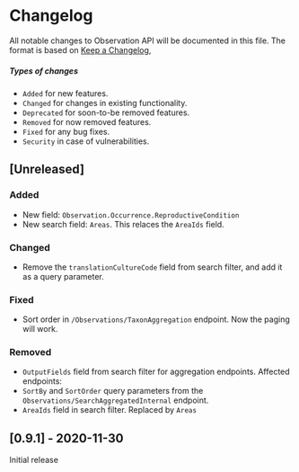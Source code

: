 # Changelog

All notable changes to Observation API will be documented in this file. The format is based on [Keep a Changelog](https://keepachangelog.com/en/1.0.0/),



##### Types of changes
- `Added` for new features.
- `Changed` for changes in existing functionality.
- `Deprecated` for soon-to-be removed features.
- `Removed` for now removed features.
- `Fixed` for any bug fixes.
- `Security` in case of vulnerabilities.



## [Unreleased]
### Added
- New field: `Observation.Occurrence.ReproductiveCondition`
- New search field: `Areas`. This relaces the `AreaIds` field.

### Changed
- Remove the `translationCultureCode` field from search filter, and add it as a query parameter.


### Fixed
- Sort order in `/Observations/TaxonAggregation` endpoint. Now the paging will work.

### Removed
- `OutputFields` field from search filter for aggregation endpoints. Affected endpoints:  
- `SortBy` and `SortOrder` query parameters from the `Observations/SearchAggregatedInternal` endpoint.
- `AreaIds` field in search filter. Replaced by `Areas`

## [0.9.1] - 2020-11-30
Initial release
